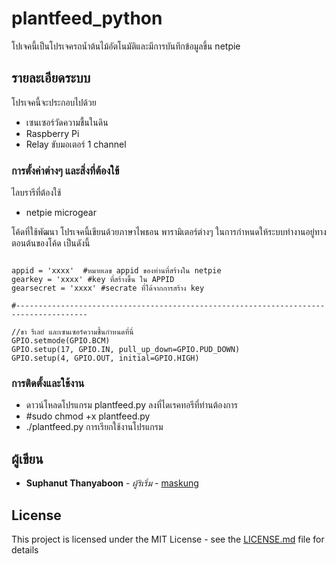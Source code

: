 # plantfeed_python 

โปเจคนี้เป็นโปรเจครถน้ำต้นไม้อัตโนมัติและมีการบันทึกข้อมูลขึ้น netpie  

## รายละเอียดระบบ

โปรเจคนี้จะประกอบไปด้วย

* เซนเซอร์วัดความชื้นในดิน
* Raspberry Pi 
* Relay ขับมอเตอร์ 1 channel
 
### การตั้งค่าต่างๆ และสิ่งที่ต้องใข้

ไลบรารีที่ต้องใช้
* netpie microgear

โค้ดที่ใช้พัฒนา โปรเจคนี้เขียนด้วยภาษาไพธอน พารามิเตอร์ต่างๆ ในการกำหนดให้ระบบทำงานอยู่ทางตอนต้นของโค้ด เป็นดังนี้

```
  
appid = 'xxxx'  #หมายเลข appid ของท่านที่สร้างใน netpie
gearkey = 'xxxx' #key ที่สร้างขึ้น ใน APPID
gearsecret = 'xxxx' #secrate ที่ได้จากการสร้าง key

#--------------------------------------------------------------------------------------

//ขา รีเลย์ และเซนเซอร์ความชื้นกำหนดที่นี่
GPIO.setmode(GPIO.BCM)
GPIO.setup(17, GPIO.IN, pull_up_down=GPIO.PUD_DOWN)
GPIO.setup(4, GPIO.OUT, initial=GPIO.HIGH)
```
### การติดตั้งและใช้งาน

* ดาวน์โหลดโปรแกรม plantfeed.py ลงที่ไดเรคทอรีที่ท่านต้องการ
* #sudo chmod +x plantfeed.py
* ./plantfeed.py
การเรียกใช้งานโปรแกรม 

## ผู้เขียน

* **Suphanut Thanyaboon** - *ผู้ริเริ่ม* - [maskung](https://github.com/maskung)

## License

This project is licensed under the MIT License - see the [LICENSE.md](LICENSE.md) file for details

